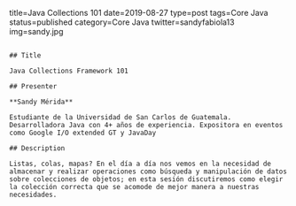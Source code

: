 title=Java Collections 101
date=2019-08-27
type=post
tags=Core Java
status=published
category=Core Java
twitter=sandyfabiola13
img=sandy.jpg
~~~~~~

## Title

Java Collections Framework 101

## Presenter

**Sandy Mérida**

Estudiante de la Universidad de San Carlos de Guatemala. Desarrolladora Java con 4+ años de experiencia. Expositora en eventos como Google I/O extended GT y JavaDay

## Description

Listas, colas, mapas? En el día a día nos vemos en la necesidad de almacenar y realizar operaciones como búsqueda y manipulación de datos sobre colecciones de objetos; en esta sesión discutiremos como elegir la colección correcta que se acomode de mejor manera a nuestras necesidades.